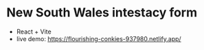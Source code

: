 # New South Wales intestacy form

- React + Vite
- live demo: https://flourishing-conkies-937980.netlify.app/
